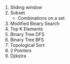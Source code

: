 1. Sliding window
2. Subset
    - Combinations on a set
3. Modified Binary Search 
4. Top K Elements
5. Binary Tree DFS
6. Binary Tree BFS
7. Topological Sort
8. 2 Pointers
9. Djikstra